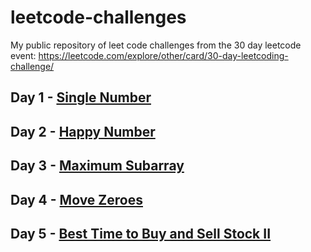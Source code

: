 # leetcode-challenges
My public repository of leet code challenges from the 30 day leetcode event: https://leetcode.com/explore/other/card/30-day-leetcoding-challenge/

## Day 1 - [Single Number](https://github.com/BenBMoore/leetcode-challenges/tree/master/Day%201)

## Day 2 - [Happy Number](https://github.com/BenBMoore/leetcode-challenges/tree/master/Day%202)

## Day 3 - [Maximum Subarray](https://github.com/BenBMoore/leetcode-challenges/tree/master/Day%203)

## Day 4 - [Move Zeroes](https://github.com/BenBMoore/leetcode-challenges/tree/master/Day%20)

## Day 5 - [Best Time to Buy and Sell Stock II](https://github.com/BenBMoore/leetcode-challenges/tree/master/Day%205)
